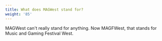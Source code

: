 ```yaml
---
title: What does MAGWest stand for?
weight: '85'
---
```

MAGWest can't really stand for anything. Now MAGFWest, that stands for Music and Gaming Festival West.
